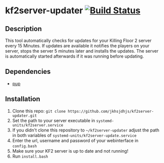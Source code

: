 # kf2server-updater [![Build Status](https://travis-ci.org/jkhsjdhjs/kf2server-updater.svg?branch=master)](https://travis-ci.org/jkhsjdhjs/kf2server-updater)

## Description
This tool automatically checks for updates for your Killing Floor 2 server every 15 Minutes.
If updates are available it notifies the players on your server, stops the server 5 minutes later and installs the updates.
The server is automatically started afterwards if it was running before updating.

## Dependencies
- [pup](https://github.com/ericchiang/pup)

## Installation
1. Clone this repo: `git clone https://github.com/jkhsjdhjs/kf2server-updater.git`
2. Set the path to your server executable in `systemd-units/kf2server.service`
3. If you didn't clone this repository to `~/kf2server-updater` adjust the path in both variables of `systemd-units/kf2server-update.service`
4. Enter the url, username and password of your webinterface in `config.bash`
5. Make sure your KF2 server is up to date and not running!
6. Run `install.bash`
